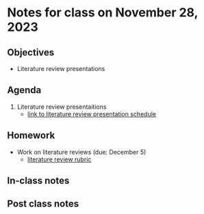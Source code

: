 # Notes for class on November 28, 2023

## Objectives
- Literature review presentations

## Agenda
1. Literature review presentaitions
	- [link to literature review presentation schedule](../literature_review/presentation_schedule.md)

## Homework
- Work on literature reviews (due: December 5)
	- [literature review rubric](../rubrics/review_rubric.md)

## In-class notes

## Post class notes
